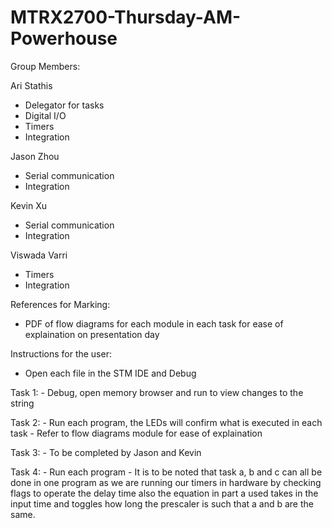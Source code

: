 # MTRX2700-Thursday-AM-Powerhouse

Group Members:

Ari Stathis 
  - Delegator for tasks
  - Digital I/O
  - Timers
  - Integration
  
Jason Zhou 
  - Serial communication
  - Integration

Kevin Xu 
  - Serial communication
  - Integration
  
Viswada Varri 
  - Timers 
  - Integration

References for Marking:
  - PDF of flow diagrams for each module in each task for ease of explaination on presentation day
  

Instructions for the user:
  - Open each file in the STM IDE and Debug 
  
  Task 1:
    - Debug, open memory browser and run to view changes to the string
    
  Task 2:
    - Run each program, the LEDs will confirm what is executed in each task
    - Refer to flow diagrams module for ease of explaination
    
  Task 3:
    - To be completed by Jason and Kevin 
   
  Task 4:
    - Run each program
    - It is to be noted that task a, b and c can all be done in one program as we are running our timers in hardware by checking flags to operate the delay time
    also the equation in part a used takes in the input time and toggles how long the prescaler is such that a and b are the same. 
    
  
    
    

